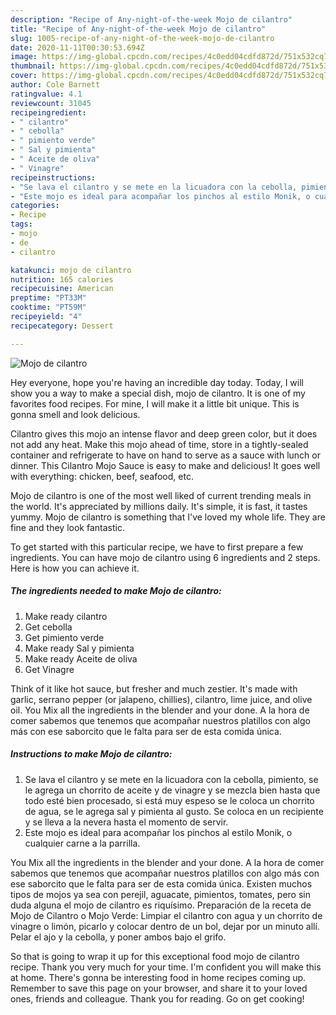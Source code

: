```yaml
---
description: "Recipe of Any-night-of-the-week Mojo de cilantro"
title: "Recipe of Any-night-of-the-week Mojo de cilantro"
slug: 1005-recipe-of-any-night-of-the-week-mojo-de-cilantro
date: 2020-11-11T00:30:53.694Z
image: https://img-global.cpcdn.com/recipes/4c0edd04cdfd872d/751x532cq70/mojo-de-cilantro-foto-principal.jpg
thumbnail: https://img-global.cpcdn.com/recipes/4c0edd04cdfd872d/751x532cq70/mojo-de-cilantro-foto-principal.jpg
cover: https://img-global.cpcdn.com/recipes/4c0edd04cdfd872d/751x532cq70/mojo-de-cilantro-foto-principal.jpg
author: Cole Barnett
ratingvalue: 4.1
reviewcount: 31045
recipeingredient:
- " cilantro"
- " cebolla"
- " pimiento verde"
- " Sal y pimienta"
- " Aceite de oliva"
- " Vinagre"
recipeinstructions:
- "Se lava el cilantro y se mete en la licuadora con la cebolla, pimiento, se le agrega un chorrito de aceite y de vinagre y se mezcla bien hasta que todo esté bien procesado, si está muy espeso se le coloca un chorrito de agua, se le agrega sal y pimienta al gusto. Se coloca en un recipiente y se lleva a la nevera hasta el momento de servir."
- "Este mojo es ideal para acompañar los pinchos al estilo Monik, o cualquier carne a la parrilla."
categories:
- Recipe
tags:
- mojo
- de
- cilantro

katakunci: mojo de cilantro 
nutrition: 165 calories
recipecuisine: American
preptime: "PT33M"
cooktime: "PT59M"
recipeyield: "4"
recipecategory: Dessert

---
```



![Mojo de cilantro](https://img-global.cpcdn.com/recipes/4c0edd04cdfd872d/751x532cq70/mojo-de-cilantro-foto-principal.jpg)

Hey everyone, hope you're having an incredible day today. Today, I will show you a way to make a special dish, mojo de cilantro. It is one of my favorites food recipes. For mine, I will make it a little bit unique. This is gonna smell and look delicious.

Cilantro gives this mojo an intense flavor and deep green color, but it does not add any heat. Make this mojo ahead of time, store in a tightly-sealed container and refrigerate to have on hand to serve as a sauce with lunch or dinner. This Cilantro Mojo Sauce is easy to make and delicious! It goes well with everything: chicken, beef, seafood, etc.

Mojo de cilantro is one of the most well liked of current trending meals in the world. It's appreciated by millions daily. It's simple, it is fast, it tastes yummy. Mojo de cilantro is something that I've loved my whole life. They are fine and they look fantastic.


To get started with this particular recipe, we have to first prepare a few ingredients. You can have mojo de cilantro using 6 ingredients and 2 steps. Here is how you can achieve it.

<!--inarticleads1-->

##### The ingredients needed to make Mojo de cilantro:

1. Make ready  cilantro
1. Get  cebolla
1. Get  pimiento verde
1. Make ready  Sal y pimienta
1. Make ready  Aceite de oliva
1. Get  Vinagre


Think of it like hot sauce, but fresher and much zestier. It&#39;s made with garlic, serrano pepper (or jalapeno, chillies), cilantro, lime juice, and olive oil. You Mix all the ingredients in the blender and your done. A la hora de comer sabemos que tenemos que acompañar nuestros platillos con algo más con ese saborcito que le falta para ser de esta comida única. 

<!--inarticleads2-->

##### Instructions to make Mojo de cilantro:

1. Se lava el cilantro y se mete en la licuadora con la cebolla, pimiento, se le agrega un chorrito de aceite y de vinagre y se mezcla bien hasta que todo esté bien procesado, si está muy espeso se le coloca un chorrito de agua, se le agrega sal y pimienta al gusto. Se coloca en un recipiente y se lleva a la nevera hasta el momento de servir.
1. Este mojo es ideal para acompañar los pinchos al estilo Monik, o cualquier carne a la parrilla.


You Mix all the ingredients in the blender and your done. A la hora de comer sabemos que tenemos que acompañar nuestros platillos con algo más con ese saborcito que le falta para ser de esta comida única. Existen muchos tipos de mojos ya sea con perejil, aguacate, pimientos, tomates, pero sin duda alguna el mojo de cilantro es riquísimo. Preparación de la receta de Mojo de Cilantro o Mojo Verde: Limpiar el cilantro con agua y un chorrito de vinagre o limón, picarlo y colocar dentro de un bol, dejar por un minuto allí. Pelar el ajo y la cebolla, y poner ambos bajo el grifo. 

So that is going to wrap it up for this exceptional food mojo de cilantro recipe. Thank you very much for your time. I'm confident you will make this at home. There's gonna be interesting food in home recipes coming up. Remember to save this page on your browser, and share it to your loved ones, friends and colleague. Thank you for reading. Go on get cooking!
